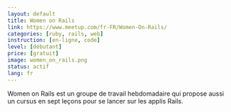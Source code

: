 ```yaml
---
layout: default
title: Women on Rails
link: https://www.meetup.com/fr-FR/Women-On-Rails/
categories: [ruby, rails, web]
instruction: [en-ligne, code]
level: [débutant]
price: [gratuit]
image: women_on_rails.png
status: actif
lang: fr
---
```


Women on Rails est un groupe de travail hebdomadaire qui propose aussi un cursus en sept leçons pour se lancer sur les applis Rails.
